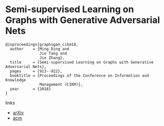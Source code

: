 # Semi-supervised Learning on Graphs with Generative Adversarial Nets

```
@inproceedings{graphsgan_cikm18,
  author    = {Ming Ding and
               Jie Tang and
               Jie Zhang},
  title     = {Semi-supervised Learning on Graphs with Generative Adversarial Nets},
  pages     = {913--922},
  booktitle = {Proceedings of the Conference on Information and Knowledge
               Management (CIKM)},
  year      = {2018}
}
```

links
- [arXiv](https://arxiv.org/abs/1809.00130)
- [acm](https://dl.acm.org/citation.cfm?id=3271768)
